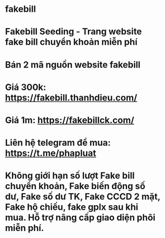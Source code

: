 # fakebill
# Fakebill Seeding - Trang website fake bill chuyển khoản miễn phí
# Bán 2 mã nguồn website fakebill
# Giá 300k: https://fakebill.thanhdieu.com/
# Giá 1m: https://fakebillck.com/
# Liên hệ telegram để mua: https://t.me/phapluat
# Không giới hạn số lượt Fake bill chuyển khoản, Fake biến động số dư, Fake số dư TK, Fake CCCD 2 mặt, Fake hộ chiếu, fake gplx sau khi mua. Hỗ trợ nâng cấp giao diện phôi miễn phí.
